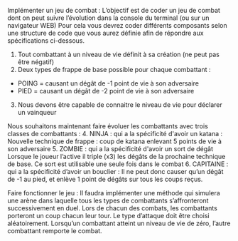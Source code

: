 Implémenter un jeu de combat :
L’objectif est de coder un jeu de combat dont on peut suivre l’évolution dans la console du terminal (ou
sur un navigateur WEB)
Pour cela vous devrez coder différents composants selon une structure de code que vous aurez définie
afin de répondre aux spécifications ci-dessous.
1. Tout combattant à un niveau de vie définit à sa création (ne peut pas être négatif)
2. Deux types de frappe de base possible pour chaque combattant :
- POING = causant un dégât de -1 point de vie à son adversaire
- PIED = causant un dégât de -2 point de vie à son adversaire
3. Nous devons être capable de connaitre le niveau de vie pour déclarer un vainqueur

Nous souhaitons maintenant faire évoluer les combattants avec trois classes de combattants :
4. NINJA : qui a la spécificité d'avoir un katana :
Nouvelle technique de frappe : coup de katana enlevant 5 points de vie à son adversaire
5. ZOMBIE : qui a la spécificité d'avoir un sort de dégât
Lorsque le joueur l’active il triple (x3) les dégâts de la prochaine technique de base. Ce sort est
utilisable une seule fois dans le combat
6. CAPITAINE : qui a la spécificité d’avoir un bouclier :
Il ne peut donc causer qu’un dégât de -1 au pied, et enlève 1 point de dégâts sur tous les coups reçus.

Faire fonctionner le jeu :
Il faudra implémenter une méthode qui simulera une arène dans laquelle tous les types de combattants
s’affronteront successivement en duel.
Lors de chacun des combats, les combattants porteront un coup chacun leur tour.
Le type d’attaque doit être choisi aléatoirement.
Lorsqu’un combattant atteint un niveau de vie de zéro, l’autre combattant remporte le combat.